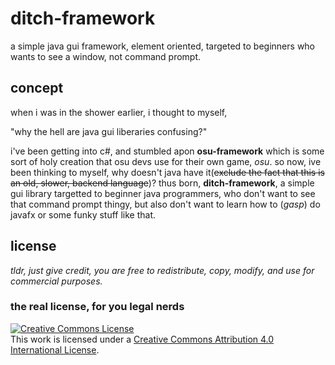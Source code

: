 # ditch-framework
a simple java gui framework, element oriented, targeted to beginners who wants to see a window, not command prompt.

## concept
when i was in the shower earlier, i thought to myself,

"why the hell are java gui liberaries confusing?"

i've been getting into c#, and stumbled apon **osu-framework** which is some sort of holy creation that osu devs use for their own game, *osu*.  so now, ive been thinking to myself, why doesn't java have it(~~exclude the fact that this is an old, slower, backend language~~)?  thus born, **ditch-framework**, a simple gui library targetted to beginner java programmers, who don't want to see that command prompt thingy, but also don't want to learn how to (*gasp*) do javafx or some funky stuff like that.

## license
*tldr, just give credit, you are free to redistribute, copy, modify, and use for commercial purposes.*

### the real license, for you legal nerds
[![Creative Commons License](https://i.creativecommons.org/l/by/4.0/88x31.png)](http://creativecommons.org/licenses/by/4.0/)  
This work is licensed under a [Creative Commons Attribution 4.0 International License](http://creativecommons.org/licenses/by/4.0/).
